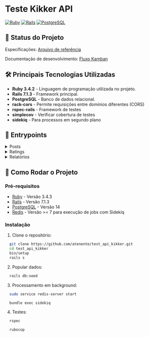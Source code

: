# Teste Kikker API

[![Ruby](https://img.shields.io/badge/Ruby-v3.4.3-red)](https://www.ruby-lang.org/pt/downloads/)
[![Rails](https://img.shields.io/badge/Rails-v7.1-red)](https://rubyonrails.org/)
[![PostgreSQL](https://img.shields.io/badge/PostgreSQL-v14-blue)](https://www.postgresql.org/)

## 🚧 Status do Projeto

Especificações:
[Arquivo de referência](https://docs.google.com/document/d/1l9iYKMIyJ8DL8-dnkPiMIEdNkfMORlRvWrYpxzkCo9I/edit?tab=t.0#heading=h.35ylukesiwyo)

Documentação de desenvolvimento:
[Fluxo Kamban](https://github.com/users/atenente/projects/7)

## 🛠️ Principais Tecnologias Utilizadas
- **Ruby 3.4.2** - Linguagem de programação utilizada no projeto.
- **Rails 7.1.3** - Framework principal.
- **PostgreSQL** - Banco de dados relacional.
- **rack-cors** - Permite requisições entre domínios diferentes (CORS)
- **rspec-rails** - Framework de testes
- **simplecov** - Verificar cobertura de testes
- **sidekiq** - Para processos em segundo plano

## 🔗 Entrypoints

<details>
  <summary>Posts</summary>

  [![Generic badge](https://img.shields.io/badge/Request-POST-blue.svg)](https://img.shields.io/)

  ```
  http://localhost:3000/api/v1/posts
  ```

  ### Body.json
  {
    "user": { "login": "string" },
    "post": {
      "title": "string",
      "body": "text",
      "ip": "string"
    }
  }
</details>

<details>
  <summary>Ratings</summary>

  [![Generic badge](https://img.shields.io/badge/Request-POST-blue.svg)](https://img.shields.io/)

  ```
  http://localhost:3000/api/v1/ratings
  ```

  ### Body.json
  {
      "rating": {
      "post_id": 1,
      "user_id": 2,
      "value": 5
      }
  }
</details>
<details>
  <summary>Relatórios</summary>

  [![Generic badge](https://img.shields.io/badge/Request-GET-green.svg)](https://img.shields.io/)

  ```
  http://localhost:3000/api/v1/posts
  ```
  ```
  http://localhost:3000/api/v1/posts/top_posts
  ```
  ```
  http://localhost:3000/api/v1/posts/authors_ips
  ```

</details>

## 🚀 Como Rodar o Projeto

### Pré-requisitos

- [Ruby](https://www.ruby-lang.org/pt/downloads/) - Versão 3.4.3
- [Rails](https://rubygems.org/gems/rails/versions/7.1.3) - Versão 7.1.3
- [PostgreSQL](https://www.postgresql.org/download/) - Versão 14
- [Redis](https://github.com/redis/redis) - Versão >= 7 para execução de jobs com Sidekiq

### Instalação

1. Clone o repositório:

  ```bash
    git clone https://github.com/atenente/test_api_kikker.git
    cd test_api_kikker
    bin/setup
    rails s
  ```

2. Popular dados:

  ```bash
    rails db:seed
  ```

3. Processamento em background:

  ```bash
    sudo service redis-server start
  ```

  ```bash
    bundle exec sidekiq
  ```

4. Testes:

  ```bash
    rspec
  ```
  ```bash
    rubocop
  ```

